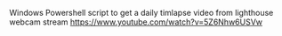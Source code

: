 Windows Powershell script to get a daily timlapse video from lighthouse webcam stream https://www.youtube.com/watch?v=5Z6Nhw6USVw
